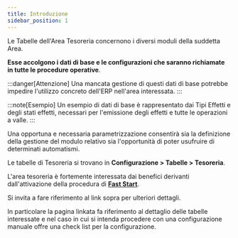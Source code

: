 ```yaml
---
title: Introduzione
sidebar_position: 1
---
```


Le Tabelle dell'Area Tesoreria concernono i diversi moduli della suddetta Area. 

**Esse accolgono i dati di base e le configurazioni che saranno richiamate in tutte le procedure operative**. 


:::danger[Attenzione]
Una mancata gestione di questi dati di base potrebbe impedire l'utilizzo concreto dell'ERP nell'area interessata.
:::

:::note[Esempio]
Un esempio di dati di base è rappresentato dai Tipi Effetti e degli stati effetti, necessari per l'emissione degli effetti e tutte le operazioni a valle.
:::


Una opportuna e necessaria parametrizzazione consentirà sia la definizione della gestione del modulo relativo sia l'opportunità di poter usufruire di determinati automatismi.

Le tabelle di Tesoreria si trovano in **Configurazione > Tabelle > Tesoreria**.

L'area tesoreria è fortemente interessata dai benefici derivanti dall'attivazione della procedura di [**Fast Start**](/docs/guide/fast-start).

Si invita a fare riferimento al link sopra per ulteriori dettagli.

In particolare la pagina linkata fa riferimento al dettaglio delle tabelle interessate e nel caso in cui si intenda procedere con una configurazione manuale offre una check list per la configurazione.






